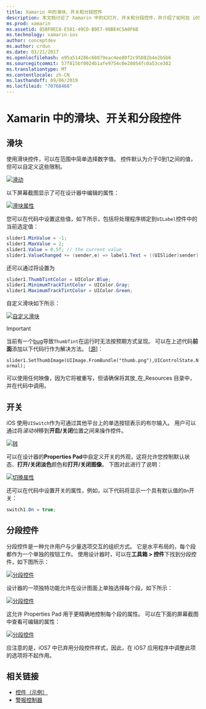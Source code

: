 ```yaml
---
title: Xamarin 中的滑块、开关和分段控件
description: 本文档讨论了 Xamarin 中的幻灯片、开关和分段控件，并介绍了如何在 iOS 设计器中以编程方式使用它们。
ms.prod: xamarin
ms.assetid: 85BF0EC8-E581-49CD-B9E7-98BE4C5A0F6B
ms.technology: xamarin-ios
author: conceptdev
ms.author: crdun
ms.date: 03/21/2017
ms.openlocfilehash: e95a514286c68879eac4ee80f2c95882b4e2b5b6
ms.sourcegitcommit: 57f815bf0024b1afe9754c0e28054fc0a53ce302
ms.translationtype: MT
ms.contentlocale: zh-CN
ms.lasthandoff: 09/06/2019
ms.locfileid: "70768468"
---
```

# <a name="sliders-switches-and-segmented-controls-in-xamarinios"></a>Xamarin 中的滑块、开关和分段控件

<a name="Sliders" />

## <a name="sliders"></a>滑块

使用滑块控件，可以在范围中简单选择数字值。 控件默认为介于0到1之间的值，但可以自定义这些限制。

 [![](slider-switch-segmented-controls-images/image25a.png "滑动")](slider-switch-segmented-controls-images/image25a.png#lightbox)

以下屏幕截图显示了可在设计器中编辑的属性：

 [![](slider-switch-segmented-controls-images/image26a.png "滑块属性")](slider-switch-segmented-controls-images/image25a.png#lightbox)

您可以在代码中设置这些值，如下所示，包括将处理程序绑定到`UILabel`控件中的当前选定值：

```csharp
slider1.MinValue = -1;
slider1.MaxValue = 2;
slider1.Value = 0.5f; // the current value
slider1.ValueChanged += (sender,e) => label1.Text = ((UISlider)sender).Value.ToString ();
```

还可以通过将设置为

```csharp
slider1.ThumbTintColor = UIColor.Blue;
slider1.MinimumTrackTintColor = UIColor.Gray;
slider1.MaximumTrackTintColor = UIColor.Green;
```

自定义滑块如下所示：

 [![](slider-switch-segmented-controls-images/image27a.png "自定义滑块")](slider-switch-segmented-controls-images/image28a.png#lightbox)

> [!IMPORTANT]
> 当前有一个[bug](https://stackoverflow.com/a/19496179)导致`ThumbTint`在运行时无法按预期方式呈现。 可以在上述代码**前面**添加以下代码行作为解决方法。 [[源](https://stackoverflow.com/a/21396794)]：
>
> `slider1.SetThumbImage(UIImage.FromBundle("thumb.png"),UIControlState.Normal);`
> 
> 可以使用任何映像，因为它将被重写，但请确保将其放_在_Resources 目录中，并在代码中调用。

<a name="Switch" />

## <a name="switch"></a>开关

iOS 使用`UISwitch`作为可通过其他平台上的单选按钮表示的布尔输入。 用户可以通过将*滚动块*移到**开启/关闭**位置之间来操作控件。

 [![](slider-switch-segmented-controls-images/image28a.png "转")](slider-switch-segmented-controls-images/image28a.png#lightbox)

可以在设计器的**Properties Pad**中自定义开关的外观，这将允许您控制默认状态、**打开/关闭淡色**颜色和**打开/关闭图像**。 下图对此进行了说明：

 [![](slider-switch-segmented-controls-images/image29a.png "切换属性")](slider-switch-segmented-controls-images/image29a.png#lightbox)

还可以在代码中设置开关的属性，例如，以下代码将显示一个具有默认值的`On`开关：

```csharp
switch1.On = true;
```

 <a name="Segmented_Controls" />

## <a name="segmented-controls"></a>分段控件

分段控件是一种允许用户与少量选项交互的组织方式。 它是水平布局的，每个段都作为一个单独的按钮工作。 使用设计器时，可以在**工具箱 > 控件**下找到分段控件，如下图所示：

 [![](slider-switch-segmented-controls-images/segmentedcontrol.png "分段控件")](slider-switch-segmented-controls-images/segmentedcontrol.png#lightbox)

设计器的一项独特功能允许在设计图面上单独选择每个段，如下所示：

 [![](slider-switch-segmented-controls-images/segmentedcontrolselection.png "分段控件")](slider-switch-segmented-controls-images/segmentedcontrolselection.png#lightbox)

这允许 Properties Pad 用于更精确地控制每个段的属性。 可以在下面的屏幕截图中查看可编辑的属性：

 [![](slider-switch-segmented-controls-images/segmentedcontrolproperties.png "分段控件")](slider-switch-segmented-controls-images/segmentedcontrolproperties.png#lightbox)

应注意的是，iOS7 中已弃用分段控件样式，因此，在 iOS7 应用程序中调整此项的选项将不起作用。

## <a name="related-links"></a>相关链接

- [控件（示例）](https://docs.microsoft.com/samples/xamarin/ios-samples/controls)
- [警报控制器](https://github.com/xamarin/recipes/tree/master/Recipes/ios/standard_controls/alertcontroller)
